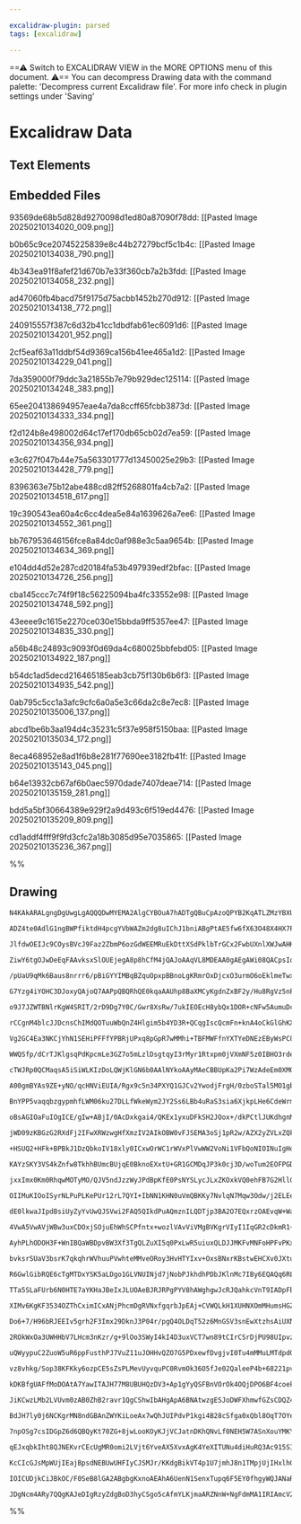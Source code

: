 ```yaml
---

excalidraw-plugin: parsed
tags: [excalidraw]

---
```

==⚠  Switch to EXCALIDRAW VIEW in the MORE OPTIONS menu of this document. ⚠== You can decompress Drawing data with the command palette: 'Decompress current Excalidraw file'. For more info check in plugin settings under 'Saving'


# Excalidraw Data

## Text Elements
## Embedded Files
93569de68b5d828d9270098d1ed80a87090f78dd: [[Pasted Image 20250210134020_009.png]]

b0b65c9ce20745225839e8c44b27279bcf5c1b4c: [[Pasted Image 20250210134038_790.png]]

4b343ea91f8afef21d670b7e33f360cb7a2b3fdd: [[Pasted Image 20250210134058_232.png]]

ad47060fb4bacd75f9175d75acbb1452b270d912: [[Pasted Image 20250210134138_772.png]]

240915557f387c6d32b41cc1dbdfab61ec6091d6: [[Pasted Image 20250210134201_952.png]]

2cf5eaf63a11ddbf54d9369ca156b41ee465a1d2: [[Pasted Image 20250210134229_041.png]]

7da359000f79ddc3a21855b7e79b929dec125114: [[Pasted Image 20250210134248_383.png]]

65ee204138694957eae4a7da8ccff65fcbb3873d: [[Pasted Image 20250210134333_334.png]]

f2d124b8e498002d64c17ef170db65cb02d7ea59: [[Pasted Image 20250210134356_934.png]]

e3c627f047b44e75a563301777d13450025e29b3: [[Pasted Image 20250210134428_779.png]]

8396363e75b12abe488cd82ff5268801fa4cb7a2: [[Pasted Image 20250210134518_617.png]]

19c390543ea60a4c6cc4dea5e84a1639626a7ee6: [[Pasted Image 20250210134552_361.png]]

bb767953646156fce8a84dc0af988e3c5aa9654b: [[Pasted Image 20250210134634_369.png]]

e104dd4d52e287cd20184fa53b497939edf2bfac: [[Pasted Image 20250210134726_256.png]]

cba145ccc7c74f9f18c56225094ba4fc33552e98: [[Pasted Image 20250210134748_592.png]]

43eeee9c1615e2270ce030e15bbda9ff5357ee47: [[Pasted Image 20250210134835_330.png]]

a56b48c24893c9093f0d69da4c680025bbfebd05: [[Pasted Image 20250210134922_187.png]]

b54dc1ad5decd216465185eab3cb75f130b6b6f3: [[Pasted Image 20250210134935_542.png]]

0ab795c5cc1a3afc9cfc6a0a5e3c66da2c8e7ec8: [[Pasted Image 20250210135006_137.png]]

abcd1be6b3aa194d4c35231c5f37e958f5150baa: [[Pasted Image 20250210135034_172.png]]

8eca468952e8ad1f6b8e281f77690ee3182fb41f: [[Pasted Image 20250210135143_045.png]]

b64e13932cb67af6b0aec5970dade7407deae714: [[Pasted Image 20250210135159_281.png]]

bdd5a5bf30664389e929f2a9d493c6f519ed4476: [[Pasted Image 20250210135209_809.png]]

cd1addf4fff9f9fd3cfc2a18b3085d95e7035865: [[Pasted Image 20250210135236_367.png]]

%%
## Drawing
```compressed-json
N4KAkARALgngDgUwgLgAQQQDwMYEMA2AlgCYBOuA7hADTgQBuCpAzoQPYB2KqATLZMzYBXUtiRoIACyhQ4zZAHoFAc0JRJQgEYA6bGwC2CgF7N6hbEcK4OCtptbErHALRY8RMpWdx8Q1TdIEfARcZgRmBShcZQUebQAObQBGGjoghH0EDihmbgBtcDBQMBKIEm4IAHFCADUAUQArAEUAYRrCAEEoTCNROBaAIQB1bAAWVJLIWEQKwn1opH5SzG5n

ADZ4te0AdlG1ngBWPfiktdH4pcgYVbWAZm2dg8uIChJ1bniABgPtAE5fw6fX63O48X4HX7PSQIQjKaTcc6fZ7WZTBbhIwoCKCkNgAawQLTY+DYpAq2OszDguEC2QmpU0uGwuOUOKEHGIhOJpIk5I4lOpWSgdMgADNCPh8ABlWBoiSCDzCiDMbF4hBDN6Sbh8TFKlX46UwWXoeXlZ6suEccK5NBJZ5sKnYNTXG2fDGTCAs4RwACSxGtqDyAF1niLy

JlfdwOEIJc9COysBVcJ9Faz2ZbmP6ozGdWEEMRuEkDttXSdPklbTrGCx2FwbUXnlXWJwAHKcMQFg5gpKfUY8cux5gAEXSUDz3BFBDCz00wnZdWCmWymej+GeQjgxFwo/zNu2t1+SW2u1uo3+Tx1RA4uMjK+exKZY7QE/wU5zUSgQn9EEQ7LjykVYrBBGEjAgcay/MQCAbJoBzEPEPDxMQALFkCiFJHmXy4PExa/J8IrbIh+bPMw7jiAGmJgBWkyU

ZiwY6tgOJwDeEqFAAvksxSlOUEjegA8p8hCfM4jQAJoAAqVL8MDEAA0gAEgAWi08QACpsIq0xkWU8zKIsOorGgBybNoYIEfE8S3JsSQ8Lc57us6qDOKMRnaKMxZGfBtlgr2zyvMQ7xoKM5zaOBNmfNsoW3OFuxQjCcJCmgUXbMiHComRbqlMqOL4pyJJkuQfJUjSQrToyzKphyRJ5TyBX8sVAHilKMpaSaRFvtlaoalqxF6ggBpGkqRKmjq5qSOm

/pUaU9qMk6Baus8nrrr6/pBiGYYIMBqBZquOpxpBBnoLgKRmrOxDjcxO3urmO6oEklmeTwxaTZAjY1twRx2aUr0tm2ZFrN2axFp2twDsOwTbuOk4INOp3zhkgrLtm7rrpuEO7vuh7Hqe4J3nG15oNtd5sA+N3Pq+V3vp+FQ/o4qUNUBN0QJonyaID2C/GIPDhc5PCHBZvwIPEYyjJoj2Pb8mjYCKBzYEkmijNgiokQQZEFNRz00ZMdHugx9oXWxH

G7Yzg4iYOHC3DJoxyQAjoQ7AAPpQBQRhQE0kqaAAUhp8BaXMCyKgdnZxBF2y/Hu8RgVz5nPA5zjlrcrmfGcEdrNs5YHmsay+V1iV9jsR4F4XhexbC8JoLzweReFVdHilaXoj1HW5dy6C8nVgqKgyTKLeyzf5RSRUdyGjX9S1Q1tRTHXqv5mrl43qqjxUrUpsIFpWgWdoOrNLoZZAi0+n6+Ta6Uoa4OGN2E7t8YHRAuA8CvbJnevBO3jmCCPrw3zF

o9J7JZWTBNlrKgW4SRIT/2rD9Dg7Y0C/Gwr8XsRw/7ukIEOEcH8ybQx1DOR+cNFw5AumuDcW4P6HgxkeUYJ4zy4yvAQi8xN8Skyhj1LcVMJA0z/PTDajMRYnluCEA8Ip4i4BFAgEUfZiCpxZtsBAtxbgihBJ8bAmhth300HI4gE9MqkXyBRDWSRaLPF1kxF+LESjsUKJxSA3F0BsA6J8Cg8RSCDkHAMGokoPYAA0OikCEA0XEohmzexmBIP2ukA6

rCCgnM4blcJJDcnsChIMdQOTuuWbQnZ4Hlgim5b4YD3R+QCqgIscQcmFn+knA4oCkGlGhKXBKqBRhJxCpnFprSWlJPdCiI0u9dRNyqi3aAtVB60lKt3CqfcaoDwFCMnUgEmqGjHgqee+Jp6FO1JPBezUl7jwfmvDMG8dTTUdLAOaPT97LSPmtM+XDaHIOvomW4D80zPy2q/K678bp9hPEDMsDYAFvUCrZP5ECOCtigWRX4ZweBnEPHkriqDwboKY

Vg2GC4Ea3NKCjYhN1SEHiPFFfYPBRjUPxq8pGpR7wMMhi+TBFMWFfnYXTYeDNEzEByWsPC8su7EG2AcEUeLYK8sZJoTQcTOyi2LEhaySttFoDVpMPRBj6KMX1mYw2yDjaDkkPgOSTsRK4gOMoAAYkMGoHtmBrA8YOZQckgm+x0npd0gc7jpLOMDc4llrIx1WBZH4UV9x9jApsR6xKdQFNnsA0OyR4h7AIkHIsSQLg6lqfFbg9xEhtMzZnDppQunp

WWQSfp/dCrTJKlgsqPdKpcmLe3GZ7o5mLzlDsgtqyI3rMyr1Rtxpm0jVXmNF5z0IBHO3rdeaOpzmHzlcfUU61NqXzuftRM4wTqP3OiYy6mUPlai+QCI4g7vpANPKG90B6wXQNurE04EVU6gzQYwmlMMcFoqXBiyAWK0a3T3HirGVCLx41fRASlSKH1vnpdTLItN/zMpuRIIlQJCwHCLPI7C2A1jEFuDweWSRsCy2IJoYgE5WboVQ/BiRMqVY6PVp

cTWJRp0QCMaqsA5iSiWLKIzDoLQWjKlGN6b0AAlNYkoAAyMAeCBBUpKa2Pi7WzAdeEm0XMQpBv2LsA4QJeVZ2SasNOCd/UAjKcGmKYac4NIw38f4FnLMWZLqm8uYcTK+vgp8eI4JOyHjrt0gtEzW5DNLZ3Ct4yi2TJLfVZl8yBrLxbSZ9tWIOpdsGks3tfh+37JtJvGaJyd4LVZAfFadHT7nwA3tBMEhcAHCeU/VLZKN0CC3Tac4oDXRBU+i9f5n

A00gmBYAs9ZE+yNO/qcHNViEUIA/Rgx9c5n34PXYQ1GJCv2YwodjFrgH/0zboSTal5MO1gbYRBjh0HNoQB4FLA4IQRR3COkkDRmhpajCQiCDmR0wJYffnsA4R1iD32IrK8iVHdFKp1iq9dBsLFGwqEYITLQVL2x4A0ITHsoKVAAKqVE+ApGo/kBgiRkyEuTzwDp3S2PcVzR4viIYjtUq4qwTyjG0HpwNGwVMrfDQiWRCQLIbFDhQ6FRKhtSDimXY

BnYPP5vaqqbzgypmhfLWM06ku27DLLfWkeWym2JY2Ss6LBb4uRaS3sia6XjkpLHe6CdeWrmFfWwukrh01gVbXdV4idXeBRROKpuFrWQVanOF1msPWOxFk+IcQGg6UFg1G8B7bkBsGTfhi+63mKiEftxYtyhOM/00MT5AID97o+6l2+gRlUHZnihg+gbYm5bK4VdPhCCxBsC3DvomxDyiECh00ACCCCBZaHHLMunMv35UlEVVrQxwPqug5Y+DiQmA

oBsAGIOaFuIOgICE/gIw+ABjI/0AcDxkgai4/QKEx1yxuDFkSH2JOox+/dkPCtlJUKdhgnMt8A4GGixJvySZtTDwXNEp52c0LEhRWxTSF0ek+BMjPBAT7DiQ9Sp1vlSk83FxyiCx82lyHll3KnlzQKlxC0wJVwlF1x7U106hnm6hQL6jV27Q11KFGkd0HWHUy1HTORywuSnUt3L3nS4nuVK22AdxeW4Nqw/hwkaRODcj93a0CnAkkNBV+gLEBjDh

jWD09zKBGzG2RXdFj2IFwXRWzwgHfXmzIV2AIkOBW0vFJSEMA3oSj1pR2w/AZX2yZVLxZQkEBnfi5hv0snAlPCLBCAQFGFwErywhwxFAuz5SUTUWwluE0QECH10Wo30TH2VT1hBzVTBw1QqH8WbEHGtkHA8RUg8WtgoEkAUn0HtiaCNVRFIA6CP20n9gJ3P0OBCj2Esiin+FDhAW9RtBjSSGSBv2DzAgGMOFUNZ0ShBHpyODBF533B8mTUF3qRv1

+HSUQ2+HFk+BPBkJ1DzQbkoIV18xly0ICxwOrWC1rWVxPlVwWW2VoNi1VFbQoNIOINuIgHoIHSNxHW7FYK9HYIDHy1nQvjeR4MXVK3iAEKqysOukDzThshARWwPTTQslkID0Cj7DDghDDlvURTzzsJj1RXj2mydx1EMJxQW3IVMMQxJQA1zy21xILwcPA1/GcMIPLwgDEWIGshFniACNgVdB4AkQVkPFEUPE+DwzZmZn5OkTK1+HIyNGH0okSMB1

KAYzSKY3VS4kZnfw8TkhhBUmcBUjqE0BknoEXxtU+GR1GCMDqJP3k0cj3D/woTum2EOFPGD2PVKAclgR+DTmLEzmczAmBAQLGNQAIj6KzTaVAIWLTQ5X6LAlDjLBsmck006SQLF1IP2IwLrXpGOMfgzPwKzNFCuIixII7Snm10oOeOGndDeKq0YK3mYK+Oyx+MnT+M4LnSBKsV4MOhlJXWeQhI7KVBdy5gQiSiMn3Ta0PUpPAW63kMMhc1dN9SxM

jxxImx0Km0RhqwMOTyMO/QJV5ndJzzWyJPdBpKfE0PsNYSLycJLxZKOxkVQ0ehFB7G2HllGHbw+zAlkTLALg5O+T5LOzBDUVlNVgSIB2SKB1SMn3SOn0yJ5E0DkgaBUlxEHDqBkiMAQF+CEGcCEHtiGAaDWH8WtPx30giXuBCmyXcnMhsiMm6NQGBGWJBBDTU15P3H52DOyR2HMmdP+l7ABA2JsyF17AeHDNaRWx2LQB6Sygl1wMVz81GWwNzJko

OIIMuKIOoISyrNLPuPLKePUr12rL7QYI+IbNN1KHN0uVmQBKKy7NvlqN7Mqw3Odw/j2ELEelTgQIRMSinJPQnJROAT7HjNdH53DzvVpNXN0IT2PKTzm1JOML3KJSpP0NPNQHG1AwZL2yZJvNUtZP5juDuHfNFR4FwE0ACPMmwDgh4DCM7A2C+CSAnAVmUTvmAsowVUVPAuVIn22inyKBn3QAQA9iaA9jqBUiEGIBEnZlwCGHtg4FIA8RkkIDgAH3

dE0lkwaJIpdBsiUyZyYvUwQJSVwi2FAQ5QIkdPuAQmznILQDTjp3BA2O7EQxrzOAEvqW+WaREo2FF12PTKUszIuJjxzN7h+vzL+rZKLMWU0ruK10ut4B1z0pLMgBrMN0OXrJN2+KWhbNWksuuXbPJU7JBMOgGHBMcrfhIU2DckeiOFUM8qKWcmRNnNQH2AhCJWshWxCuxLCpRSfQJOJuRm3Niu/Tcngm8opSPKsOStSrpXSqvMys4SO1AUb1wiOD

4VwA5VwAVjWBw3uxCDOxjSOjuEhWhSCPfntx+wozlVAvViVMgBVKgrVIyI1IqGR2cDkmR1+A4GRxEn0DgCNRqA6BEg6HwGUCgH3FyGeBWrxzWqdQLBskSE2BBE7E2Ajg+looQx+COvChjRATOq/1KGDP2D6LBAw1QgiiVsHTAJercjeves+okq8yBvOP8zl0UtOPQOBvpnC3BtiN6W0uhpi27v1DhpeMRoOXdCYNRqbPRotyxqtyirxtt1vhaCJo

AyhPLhODOH3F+WnIBQaWBDpvBW3Xf3TgQLZuXI5q0PxLwR5uiuxQLDJJMKFvMNFoHPFvPKxEL2/GvNlsZhFRDnBBBBcrAhFDECERjQb0+GEVgW5NuGwA+1wBAJFmavNv+0tvauts6pXG6tY2sSHSEGbA6CSEqA6A8QyFwEwFuD4zwqgA6G2GRxkiIsjrP0CjLGSGUx2rDhvS03LjAkgPAmOszqdL7uDKFtcl4chTEdEeevemYfevaRrtQEkt6jzI

bvksrSUaV3bsrK7qkqhrWVhuuPVwhteMMveORoy3HvHTYIxv+OxsBNxrKBstwEHCXv0JXtun2CBGc2c352ppAR6VPXpsTQQgBEzgjiXI0JA3Pq5svoAxJNvuMMFrMMStnusM2zPIiYvMcJlsO0ZgQG7HuzZWIE7AQAQm2HKq5kTVGAnHf3ljDnorzDEVu0ZEQb+1arAto3H0gq6ugp6tgvQGRxgCgBaDEkwGcAAFl9AxIhBPgVIeARr6BlAOB9AR

R6GwlGibRQE6cTgMTDxYSK5aLDgo1GLVNUINjd7jNobPJkhdhPDbJKlnMc7IBy6EQAQq6RL+dxL5G66W68DlGsDVH671GwtNGlZeoHi54KzB7DHh60tTHjdTkJ7csLL60rL9Disb5cA6hnHknXH4EixZFzJ4SJytQ1M97z1sIew47ZEwnbDwr1yYm+a4mBaKTH6s9kmX70m36paP6smXDWSlEjpnIcNsBSndh+URRE0YHCVmKRY1agHZFEMeAMKw

TTa5SLaFUrb6N0HTE7aYKHaJBeIxJLUOAeBJRJRPgPYV8hAWghgwJcRJQahkcVnT9IADpFb6dqLvIskzhkyPS00KXtAVCb9DwzhfSLrClrnJHDJg85GFG+lvnZLDjsym7Ab43lKCzQa1L9GaDDHtGyDdGIWs2NKu7oXbpjLzGzdLGp7kWbHrL8bb4jUsXISXd0SbJeZQmt6pDgEOGfKQU/KrJ/67hj71CaXOa49on9DYn0YmWH6kmxabCVy0rLzu

XIMv6KgKF3534OZThCximICxANjPhcmDgRVNxfgqrbJpEAj+CVWQLkH1XUHNXOmMHumsHGZcBCBSB9A3ZKhXBRnSAVI3avFSiZIwinXbTE1YEWHtrjnYEDyIBY5E1ICckPIPX6LBGTNkJzMrMrMHmBc6l3ob9XJI5Q4vgAQuZVCPnY3pLU3frG6FKU3qpW7fnCCO6bic3QWdKtKB7C39K6DjHayy34WLHmyq2T4UXkm0XExKhG2BzXHDxaqNg91Z

Do6+7/H96bRJEEIv5grh2F3Imx29DknJ3P04r/pgQ4OLDqT52z6MnGSV3snEwXtzhsAiUXNoHcJgQnyJEII1bUMvhBiRURF8Nvhmn5TR92mUjjFbbmMem9W+reI5JNBKgKAOBJB9BeJJRBwhNkLmB8BJBcRcRvsdRw7j9iKo6eiyLAZoPnJUIU6gp0lPXg32VnMw2I1+9VCnm0AOU4PKOvnGOfnAW/nAsaO26gXIWtGOPe69Hiyh7+OkbR6UahOK

2ROkWxOa3UWHHbV7LHcm3nKzr/g+9lOo3SWyI4kI4D3uxVCT7wn89tCIrCSrDjPU98UIpvzZ3n7rO0n89lR37i9V2JAYJ7tZZcBCnIIynTh3sW8Qg1ElFeVxWopWZWZ5FQu1WR8NWbaumdXYurFGZvRBwWgDgZI0cYAKACQlmjV6BRntghgOgZIu6Sv6jVn1reA7oeHWGYPcOHIiwthA2vX2VB1gzcJcPOuQy04Y2+uBkE2VL/rk2q1+upf02G1x

uQWyypuC2ZuoW5uR6ppFusthPJ7VuZ11uJOHHvQZO7G5PDxewfDvgjvI0Tu4mMMuLMTdpdObO8SonDPHuGWp3FtvhGkelLOkrPuUrX76Sl2/uHOJBwHlFwQYGcMkhcAm8gGOYgG1gkwyt7zM5NwTtuTpFsBlXB8zaWmR82qIuIKovMeYvX2KhrUjVcRsA4AeAhw5JeJcR9hRhnBrZKh6At8wO1neAPVXIheMMr9dhu3fW0BnBoUE4w5vgqKvJ6LW

vz8vhkg/Sop38KFKky6ozpCE5sZsPLMevUyvquPC0RvmOk36O5fJe02QaleeP4b+68221pvO7dkUt5udezGluzLK3De2S4nKwpJ1KxextughWTi7jO5gREOQKDtkAnFgO91msBfcjpwjw3c6Sd3OlhOx94mcBa0KdTO9zsbstvulMTJvZ15ZHZiq5VOWFBDUS4Ajo8CNlI3mBjYY+U9wDCkZGliFgWYDAlHnezR4PsMez7LHjXwkANAPEQmSoLgE

kDKBfgUAFfMoDOAtA7YawITAJH77M8UBUHQzDV3+Ap1gYyQSFBnVOrOk4OQjDPO6BF4coekvXPYgCzkpDcTi8vO/ho2V5RY1eulR/rN2SxGVYWnxUynvH/4cFp6XBAciAMOh0NwB/ZC3lAMqS8xBiEheAe9A8q+V6aEcfcLiySHII3eX3TARfS94Dknud9NTAhGFqHlWWc7VJqHw5bh9yBB2SgYzG5J4Bjg4IRVkIg5IXZNA3JBCHVSPDgRD2MiQ

JiKCwzLMb2LVUvm0zAB0ZhB2ravr1QgCShwIbAHgApA6BNAtwzgESJoDWFXhmwfGZsCDQZ42kB+RKSFMPzLDGCTqVLThp/AhD04VMegr4JZHMEmZrIe4SNiGU3opl64tdewRf0G5HFZeajRwSx2BYeD82XgjXsWy14wsFuP/PXstwN4hDq2M9YAQ4yEzm9Nyrjc4CYVDiEtvc9WVIb2wCYIQwQ4IRNEO3QEjt9Oa5bmvSxiqMtMYlSFzM6SIGbkS

BdJH7ly0j6NCKgrMN8ndGBAnZWYKiLoeAx7wQhJUIPdvP1kgi4B28cSfga0xQbl8OqT7OYeqRx6O18AbkJLk0A6AKRrYvEZwDAG9B+BtgDQegMwBUiaDyuvAYEFsE8gZIg2JdfnCkhyQBtGuFFb4D60gDBlUkHXXfgzXfzi9/hLg2jio2G4RjRuLhVjgYwm6q9IRZ/cEfrk/7a9IAY9X/kEJW4oi1uaI8IQ41GZYinKN0WRIWAihnMe2gCD4HBzU

7npOSg7csIDGpZ6d6QBQyKt70ZG+8jwLooKOyKJjVCJatnDKhQNvLf0NEH5W7ASnXouYMKYIMRHAzZTAhUM3AgWGyjcgm0i+qrAQTRmmEdNK+Ig+Yb0wgB8ZeIhTJIPQDEhGAPEcASUDJAUhGoRmSkSFNbDtGMNI0ICLaroOYpVjJ+vAPnAkEeHMUvgrw6GlV0+Hv4+6dg76gCNBFX9/mcExNoWUzbQiVePdZMZDSoLeDNevgkxvCLhaIi/+uY1s

qEJxqbkIht8QJNEKvrCEcUgMR0omi2LVjt6YveAX5XvxAgK4YeXITUNu4diHuRQ3Ac915SIZeKA4jbFSjyHMIeRn9KPugBoEg8CMlTMImezPboYpYLnI6PEDUT+kkIZ2YsLZE2DlZxhSDFUfezVFoMNR+ANiOAG1i3w4Ad498GRE4jQBoQmQCoEQFTRLAGAhABABQAGAA0b+FQAAMRhFwpYwwoPRhEDFRvQo4fQNKDjb9cQp6EVKafmimkBYp8Uw

KcCIcGJsMpWUjIEajBpsdNEBUwUHFIyCJSMJr/KKdgBikVT4p1U7jmhJ8n1TMpjUjIHxlhGls6pDU7IJVPS668WCbU/qVAEGlGpOAUAI1GfHFBc9RpHUgafFMmnZBJQhAdClqAyjlSlpGQFSFgCoZeSgEgGURBcW2njSmpUQUgFQ0ylsASiIQWxhujOmDS6g7IbxDiDukg9EwN0qgAtMKn6A3pt0lSD7AqAVQ6QSoXWBKA8SrAjIxOVDq6IYk+SS

IOICUDjkCiJBkOC/F0SeB8lGA2ABgbgKxnoAEAhA6UenN1SenxTupq6F5EY0fhgyWQJANaRtPLhbSGZxAaUAgCi6fQPQpAEgKMzYCQQXpxVYIG2J5kkBvMrGAYESEZikBlADIAABQBVqALPZKCrOVmQEDgAASkVB8YEAygaMNSBBlyzcAisqKMrLCjmyzZ8jdJNrPJntTiozUhALxDgBQAawV9QAdcl1nxheZdMNAKxiyDCyP42IEmYYiIBRdg5d

JDgNcm4ARy7QQgKAJeDIgRzyZdgBoD3hyCSgo5cAfmYLKjmaARZNnW+NgFdmMA1IRIAmcV2Blyh0gxct6IYk/Dz59AQM4JGyxD7Dic8oQKhrXNLl4z8AjGViOAGYwZtwgBMgeaxCAA==
```
%%